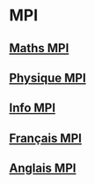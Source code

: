 # MPI

## [Maths MPI](Maths%20MPI)

## [Physique MPI](Physique%20MPI)

## [Info MPI](Info%20MPI)

## [Français MPI](Français%20MPI)

## [Anglais MPI](Anglais%20MPI)
